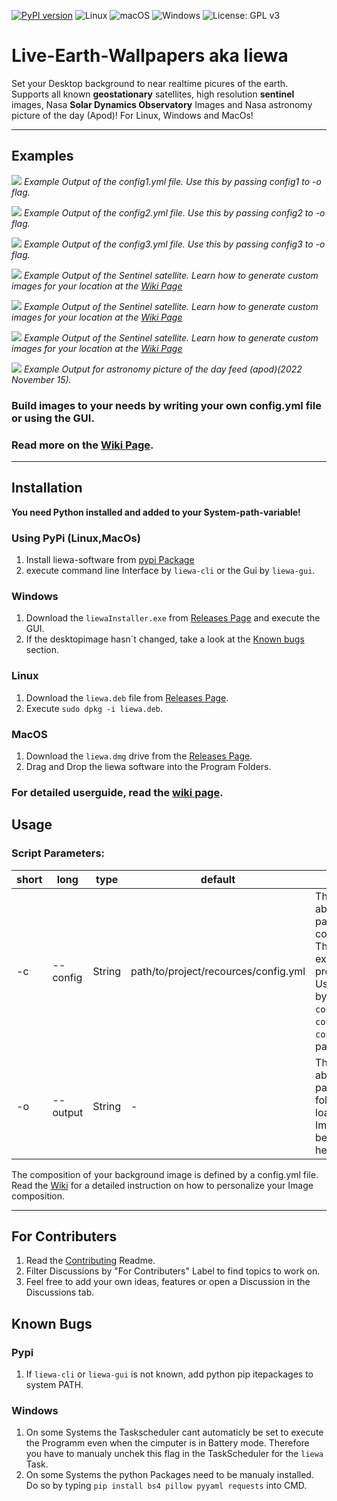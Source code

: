 [![PyPI version](https://badge.fury.io/py/liewa.svg)](https://badge.fury.io/py/liewa)
![Linux](https://svgshare.com/i/Zhy.svg)
![macOS](https://svgshare.com/i/ZjP.svg)
![Windows](https://svgshare.com/i/ZhY.svg)
![License: GPL v3](https://img.shields.io/badge/License-GPLv3-blue.svg)

# Live-Earth-Wallpapers aka liewa
Set your Desktop background to near realtime picures of the earth.
Supports all known **geostationary** satellites, high resolution **sentinel** images, Nasa **Solar Dynamics Observatory** Images and Nasa astronomy picture of the day (Apod)! For Linux, Windows and MacOs!

***
## Examples
<!-- ![alt text](examples/config1.png) -->
![](https://github.com/lennart-rth/Live-Earth-Wallpapers/blob/main/examples/config1.png)
*Example Output of the config1.yml file. Use this by passing config1 to -o flag.*
<!-- ![alt text](examples/config2.png) -->
![](https://github.com/lennart-rth/Live-Earth-Wallpapers/blob/main/examples/config2.png)
*Example Output of the config2.yml file. Use this by passing config2 to -o flag.*
<!-- ![alt text](examples/config3.png) -->
![](https://github.com/lennart-rth/Live-Earth-Wallpapers/blob/main/examples/config3.png)
*Example Output of the config3.yml file. Use this by passing config3 to -o flag.*
<!-- ![alt text](examples/caribic.png) -->
![](https://github.com/lennart-rth/Live-Earth-Wallpapers/blob/main/examples/caribic.png)
*Example Output of the Sentinel satellite. Learn how to generate custom images for your location at the [Wiki Page](https://github.com/lennart-rth/Live-Earth-Wallpapers/wiki)*
<!-- ![alt text](examples/arctic.png) -->
![](https://github.com/lennart-rth/Live-Earth-Wallpapers/blob/main/examples/arctic.png)
*Example Output of the Sentinel satellite. Learn how to generate custom images for your location at the [Wiki Page](https://github.com/lennart-rth/Live-Earth-Wallpapers/wiki)*
<!-- ![alt text](examples/desert.png) -->
![](https://github.com/lennart-rth/Live-Earth-Wallpapers/blob/main/examples/desert.png)
*Example Output of the Sentinel satellite. Learn how to generate custom images for your location at the [Wiki Page](https://github.com/lennart-rth/Live-Earth-Wallpapers/wiki)*
<!-- ![alt text](examples/apod-cover.png) -->
![](https://github.com/lennart-rth/Live-Earth-Wallpapers/blob/main/examples/apod-cover.png)
*Example Output for astronomy picture of the day feed (apod)(2022 November 15).*
### Build images to your needs by writing your own config.yml file or using the GUI.
### Read more on the [Wiki Page](https://github.com/lennart-rth/Live-Earth-Wallpapers/wiki).
***
## Installation

**You need Python installed and added to your System-path-variable!**

### Using PyPi (Linux,MacOs)
1. Install liewa-software from [pypi Package]()
2. execute command line Interface by `liewa-cli` or the Gui by `liewa-gui`.

### Windows
1. Download the `liewaInstaller.exe` from [Releases Page](https://github.com/lennart-rth/Live-Earth-Wallpapers/releases) and execute the GUI.
2. If the desktopimage hasn´t changed, take a look at the [Known bugs](##Known-Bugs) section.

### Linux
1. Download the `liewa.deb` file from [Releases Page](https://github.com/lennart-rth/Live-Earth-Wallpapers/releases).
2. Execute `sudo dpkg -i liewa.deb`.

### MacOS
1. Download the `liewa.dmg` drive from the [Releases Page](https://github.com/lennart-rth/Live-Earth-Wallpapers/releases).
2. Drag and Drop the liewa software into the Program Folders.

### For detailed userguide, read the [wiki page](https://github.com/lennart-rth/Live-Earth-Wallpapers/wiki).

## Usage
### Script Parameters:
| short | long     | type   | default                              | help                                                                 |
|-------|----------|--------|--------------------------------------|----------------------------------------------------------------------|
| -c    | --config | String | path/to/project/recources/config.yml | The absolute path to the config File. There are 3 examples preinstalled. Use them by passing `congfig1`, `config2` or `config3` as parameters.|
| -o    | --output | String | -                                    | The absolute path to a folder. All loaded Images will be saved here. |\

The composition of your background image is defined by a config.yml file.\
Read the [Wiki](https://github.com/lennart-rth/Live-Earth-Wallpapers/wiki) for a detailed instruction on how to personalize your Image composition.

***
## For Contributers
1. Read the [Contributing](CONTRIBUTING.md) Readme.
2. Filter Discussions by "For Contributers" Label to find topics to work on.
3. Feel free to add your own ideas, features or open a Discussion in the Discussions tab.

## Known Bugs
### Pypi
1. If `liewa-cli` or `liewa-gui` is not known, add python pip itepackages to system PATH.
### Windows
1. On some Systems the Taskscheduler cant automaticly be set to execute the Programm even when the cimputer is in Battery mode. Therefore you have to manualy unchek this flag in the TaskScheduler for the `liewa` Task.
2. On some Systems the python Packages need to be manualy installed. Do so by typing `pip install bs4 pillow pyyaml requests` into CMD.
